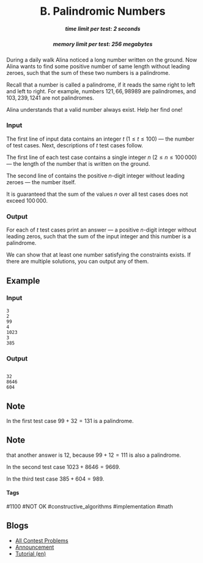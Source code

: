 <h1 style='text-align: center;'> B. Palindromic Numbers </h1>

<h5 style='text-align: center;'>time limit per test: 2 seconds</h5>
<h5 style='text-align: center;'>memory limit per test: 256 megabytes</h5>

During a daily walk Alina noticed a long number written on the ground. Now Alina wants to find some positive number of same length without leading zeroes, such that the sum of these two numbers is a palindrome. 

Recall that a number is called a palindrome, if it reads the same right to left and left to right. For example, numbers $121, 66, 98989$ are palindromes, and $103, 239, 1241$ are not palindromes.

Alina understands that a valid number always exist. Help her find one!

### Input

The first line of input data contains an integer $t$ ($1 \leq t \leq 100$) — the number of test cases. Next, descriptions of $t$ test cases follow.

The first line of each test case contains a single integer $n$ ($2 \leq n \leq 100\,000$) — the length of the number that is written on the ground.

The second line of contains the positive $n$-digit integer without leading zeroes — the number itself.

It is guaranteed that the sum of the values $n$ over all test cases does not exceed $100\,000$.

### Output

For each of $t$ test cases print an answer — a positive $n$-digit integer without leading zeros, such that the sum of the input integer and this number is a palindrome.

We can show that at least one number satisfying the constraints exists. If there are multiple solutions, you can output any of them.

## Example

### Input


```text
3
2
99
4
1023
3
385
```
### Output


```text

32
8646
604
```
## Note

In the first test case $99 + 32 = 131$ is a palindrome. 
## Note

 that another answer is $12$, because $99 + 12 = 111$ is also a palindrome.

In the second test case $1023 + 8646 = 9669$.

In the third test case $385 + 604 = 989$.



#### Tags 

#1100 #NOT OK #constructive_algorithms #implementation #math 

## Blogs
- [All Contest Problems](../Codeforces_Round_802_(Div._2).md)
- [Announcement](../blogs/Announcement.md)
- [Tutorial (en)](../blogs/Tutorial_(en).md)
